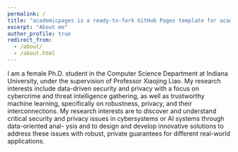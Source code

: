 ```yaml
---
permalink: /
title: "academicpages is a ready-to-fork GitHub Pages template for academic personal websites"
excerpt: "About me"
author_profile: true
redirect_from: 
  - /about/
  - /about.html
---
```

I am a female Ph.D. student in the Computer Science Department at Indiana University, under the
supervision of Professor Xiaojing Liao. My research interests include data-driven security and privacy
with a focus on cybercrime and threat intelligence gathering, as well as trustworthy machine learning,
specifically on robustness, privacy, and their interconnections. My research interests are to discover and
understand critical security and privacy issues in cybersystems or AI systems through data-oriented anal-
ysis and to design and develop innovative solutions to address these issues with robust, private guarantees
for different real-world applications.
